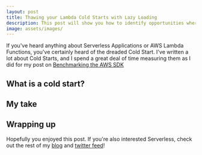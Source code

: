 ```yaml
---
layout: post
title: Thawing your Lambda Cold Starts with Lazy Loading
description: This post will show you how to identify opportunities where Lazy Loading can help you reduce Cold Start Latency. You'll learn this technique, while not always applicable, is something to watch for on your Serverless journey.
image: assets/images/
---
```


If you've heard anything about Serverless Applications or AWS Lambda Functions, you've certainly heard of the dreaded Cold Start. I've written a lot about Cold Starts, and I spend a great deal of time measuring them as I did for my post on [Benchmarking the AWS SDK](aaronstuyvenberg.com/aws-sdk-comparison/)

## What is a cold start?

## My take

## Wrapping up

Hopefully you enjoyed this post. If you're also interested Serverless, check out the rest of my [blog](https://aaronstuyvenberg.com) and [twitter feed](https://twitter.com/astuyve)!

